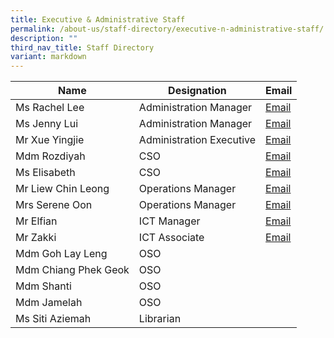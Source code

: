 ```yaml
---
title: Executive & Administrative Staff
permalink: /about-us/staff-directory/executive-n-administrative-staff/
description: ""
third_nav_title: Staff Directory
variant: markdown
---
```

| Name | Designation | Email |
| -------- | -------- | -------- |
| Ms Rachel Lee     | Administration Manager     | <a href="mailto:Rachel_Lee@schools.gov.sg" target="">Email</a>     |
| Ms Jenny Lui     | Administration Manager    | <a href="mailto:lui_yuen_lan@schools.gov.sg" target="">Email</a>     |
| Mr Xue Yingjie     | Administration Executive     | <a href="mailto:Seet_Eng_Kiat@schools.gov.sg" target="">Email</a>     |
| Mdm Rozdiyah     | CSO    | <a href="mailto:Rozdiyah_Harun@schools.gov.sg" target="">Email</a>    |
| Ms Elisabeth     | CSO    | <a href="mailto:elisabeth_lily@schools.gov.sg" target="">Email</a>    |
| Mr Liew Chin Leong     | Operations Manager     | <a href="mailto:liew_chin_leong@schools.gov.sg" target="">Email</a>     |
| Mrs Serene Oon    | Operations Manager    | <a href="mailto:serene_sing_ching_lan@schools.gov.sg" target="">Email</a>     |
| Mr Elfian     | ICT Manager     | <a href="mailto:elfian_abdul_hadi@schools.gov.sg" target="">Email</a>    |
| Mr Zakki    | ICT Associate   | <a href="mailto:zakki_b_adali@schools.gov.sg" target="">Email</a>    |
| Mdm Goh Lay Leng     | OSO     | 
| Mdm Chiang Phek Geok     | OSO     |
| Mdm Shanti     | OSO     |
| Mdm Jamelah     | OSO     |
| Ms Siti Aziemah     | Librarian     |